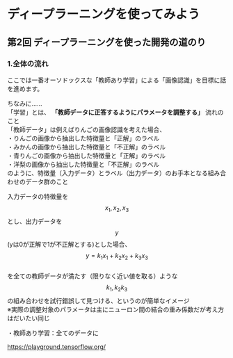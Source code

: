 # ディープラーニングを使ってみよう
## 第2回 ディープラーニングを使った開発の道のり
### 1.全体の流れ

ここでは一番オーソドックスな「教師あり学習」による「画像認識」を目標に話を進めます。

ちなみに……  
「学習」とは、 **「教師データに正答するようにパラメータを調整する」** 流れのこと  
「教師データ」は例えばりんごの画像認識を考えた場合、  
・りんごの画像から抽出した特徴量と「正解」のラベル  
・みかんの画像から抽出した特徴量と「不正解」のラベル  
・青りんごの画像から抽出した特徴量と「正解」のラベル  
・洋梨の画像から抽出した特徴量と「不正解」のラベル  
のように、特徴量（入力データ）とラベル（出力データ）のお手本となる組み合わせのデータ群のこと

入力データの特徴量を$$ x_1, x_2, x_3 $$とし、出力データを$$ y $$(yは0が正解で1が不正解とする)とした場合、  
$$ y=k_1x_1+k_2x_2+k_3x_3 $$  
を全ての教師データが満たす（限りなく近い値を取る）ような$$ k_1, k_2 k_3 $$の組み合わせを試行錯誤して見つける、というのが簡単なイメージ  
※実際の調整対象のパラメータは主にニューロン間の結合の重み係数だが考え方はだいたい同じ

・教師あり学習：全てのデータに


https://playground.tensorflow.org/
